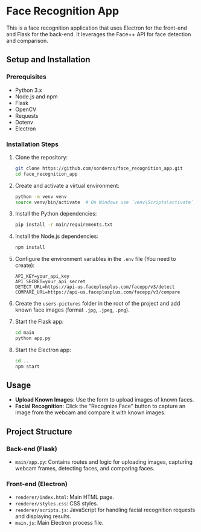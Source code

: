 # Face Recognition App

This is a face recognition application that uses Electron for the front-end and Flask for the back-end. It leverages the Face++ API for face detection and comparison.

## Setup and Installation

### Prerequisites

- Python 3.x
- Node.js and npm
- Flask
- OpenCV
- Requests
- Dotenv
- Electron

### Installation Steps

1. Clone the repository:
    ```bash
    git clone https://github.com/sondercs/face_recognition_app.git
    cd face_recognition_app
    ```

2. Create and activate a virtual environment:
    ```bash
    python -m venv venv
    source venv/bin/activate  # On Windows use `venv\Scripts\activate`
    ```

3. Install the Python dependencies:
    ```bash
    pip install -r main/requirements.txt
    ```

4. Install the Node.js dependencies:
    ```bash
    npm install
    ```

5. Configure the environment variables in the `.env` file (You need to create):
    ```plaintext
    API_KEY=your_api_key
    API_SECRET=your_api_secret
    DETECT_URL=https://api-us.faceplusplus.com/facepp/v3/detect
    COMPARE_URL=https://api-us.faceplusplus.com/facepp/v3/compare
    ```

6. Create the `users-pictures` folder in the root of the project and add known face images (format `.jpg`, `.jpeg`, `.png`).

7. Start the Flask app:
    ```bash
    cd main
    python app.py
    ```

8. Start the Electron app:
    ```bash
    cd ..
    npm start
    ```

## Usage

- **Upload Known Images**: Use the form to upload images of known faces.
- **Facial Recognition**: Click the "Recognize Face" button to capture an image from the webcam and compare it with known images.

## Project Structure

### Back-end (Flask)
- `main/app.py`: Contains routes and logic for uploading images, capturing webcam frames, detecting faces, and comparing faces.

### Front-end (Electron)
- `renderer/index.html`: Main HTML page.
- `renderer/styles.css`: CSS styles.
- `renderer/scripts.js`: JavaScript for handling facial recognition requests and displaying results.
- `main.js`: Main Electron process file.
